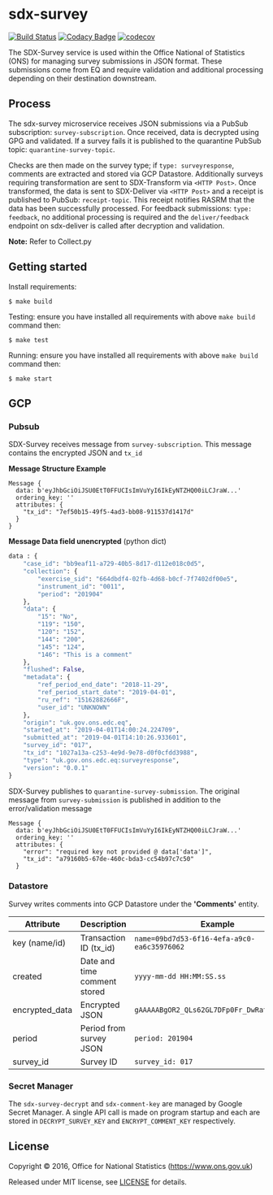 # sdx-survey

[![Build Status](https://github.com/ONSdigital/sdx-survey/workflows/Build/badge.svg)](https://github.com/ONSdigital/sdx-survey) [![Codacy Badge](https://api.codacy.com/project/badge/Grade/0d8f1899b0054322b9d0ec8f2bd62d86)](https://www.codacy.com/app/ons-sdc/sdx-survey?utm_source=github.com&amp;utm_medium=referral&amp;utm_content=ONSdigital/sdx-survey&amp;utm_campaign=Badge_Grade) [![codecov](https://codecov.io/gh/ONSdigital/sdx-survey/branch/main/graph/badge.svg)](https://codecov.io/gh/ONSdigital/sdx-survey)

The SDX-Survey service is used within the Office National of Statistics (ONS) for managing survey submissions in JSON
format. These submissions come from EQ and require validation and additional processing depending on their destination downstream.

## Process

The sdx-survey microservice receives JSON submissions via a PubSub subscription: `survey-subscription`. Once received, 
data is decrypted using GPG and validated. If a survey fails it is published to
the quarantine PubSub topic: `quarantine-survey-topic`. 

Checks are then made on the survey type; if `type: surveyresponse`, comments are extracted and stored via GCP Datastore. Additionally 
surveys requiring transformation are sent to SDX-Transform via `<HTTP Post>`. Once transformed, the data is sent to SDX-Deliver
via `<HTTP Post>` and a receipt is published to PubSub: `receipt-topic`. This receipt notifies RASRM that the data has been
successfully processed. For feedback submissions: `type: feedback`, no additional processing is required and the 
`deliver/feedback` endpoint on sdx-deliver is called after decryption and validation.

**Note:** Refer to Collect.py

## Getting started
Install requirements:
```shell
$ make build
```

Testing:
ensure you have installed all requirements with above `make build` command then:
```shell
$ make test
```

Running:
ensure you have installed all requirements with above `make build` command then:
```shell
$ make start
```

## GCP

### Pubsub

SDX-Survey receives message from `survey-subscription`. This message contains the encrypted JSON and `tx_id`

**Message Structure Example**
```code
Message {
  data: b'eyJhbGciOiJSU0EtT0FFUCIsImVuYyI6IkEyNTZHQ00iLCJraW...'
  ordering_key: ''
  attributes: {
    "tx_id": "7ef50b15-49f5-4ad3-bb08-911537d1417d"
  }
}
```

**Message Data field unencrypted**
(python dict)
```python
data : {
    "case_id": "bb9eaf11-a729-40b5-8d17-d112e018c0d5",
    "collection": {
        "exercise_sid": "664dbdf4-02fb-4d68-b0cf-7f7402df00e5",
        "instrument_id": "0011",
        "period": "201904"
    },
    "data": {
        "15": "No",
        "119": "150",
        "120": "152",
        "144": "200",
        "145": "124",
        "146": "This is a comment"
    },
    "flushed": False,
    "metadata": {
        "ref_period_end_date": "2018-11-29",
        "ref_period_start_date": "2019-04-01",
        "ru_ref": "15162882666F",
        "user_id": "UNKNOWN"
    },
    "origin": "uk.gov.ons.edc.eq",
    "started_at": "2019-04-01T14:00:24.224709",
    "submitted_at": "2019-04-01T14:10:26.933601",
    "survey_id": "017",
    "tx_id": "1027a13a-c253-4e9d-9e78-d0f0cfdd3988",
    "type": "uk.gov.ons.edc.eq:surveyresponse",
    "version": "0.0.1"
}       
```

SDX-Survey publishes to `quarantine-survey-submission`. The original message from `survey-submission` 
is published in addition to the error/validation message 

```code
Message {
  data: b'eyJhbGciOiJSU0EtT0FFUCIsImVuYyI6IkEyNTZHQ00iLCJraW...'
  ordering_key: ''
  attributes: {
    "error": "required key not provided @ data['data']",
    "tx_id": "a79160b5-67de-460c-bda3-cc54b97c7c50"
  }
```


### Datastore
Survey writes comments into GCP Datastore under the **'Comments'** entity.

| Attribute       | Description                  | Example
|-----------------|------------------------------|----------------
| key (name/id)   | Transaction ID (tx_id)       | `name=09bd7d53-6f16-4efa-a9c0-ea6c35976062`
| created         | Date and time comment stored | `yyyy-mm-dd HH:MM:SS.ss`
| encrypted_data  | Encrypted JSON               | `gAAAAABgOR2_QLs62GL7DFp0Fr_DwRatIQlWK...`
| period          | Period from survey JSON      | `period: 201904`
| survey_id       | Survey ID                    | `survey_id: 017`


### Secret Manager
The `sdx-survey-decrypt` and `sdx-comment-key` are managed by Google Secret Manager. A single API call is made on program startup
and each are stored in `DECRYPT_SURVEY_KEY` and `ENCRYPT_COMMENT_KEY` respectively.

## License

Copyright © 2016, Office for National Statistics (https://www.ons.gov.uk)

Released under MIT license, see [LICENSE](LICENSE) for details.
